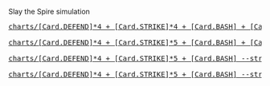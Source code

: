 Slay the Spire simulation

<pre>
<a href="https://htmlpreview.github.io/?https://raw.githubusercontent.com/stephen5ng/slaythespire/main/charts/[Card.DEFEND]*4 + [Card.STRIKE]*4 + [Card.BASH] + [Card.LIMIT_BREAK_PLUS] + [Card.FLEX] --trials=1000 --turns=40.html">charts/[Card.DEFEND]*4 + [Card.STRIKE]*4 + [Card.BASH] + [Card.LIMIT_BREAK_PLUS] + [Card.FLEX] --trials=1000 --turns=40.html</a><br>
<a href="https://htmlpreview.github.io/?https://raw.githubusercontent.com/stephen5ng/slaythespire/main/charts/[Card.DEFEND]*4 + [Card.STRIKE]*5 + [Card.BASH] + [Card.DEMON_FORM] --strategy=AttackingPlayer --trials=10000 --turns=60.html">charts/[Card.DEFEND]*4 + [Card.STRIKE]*5 + [Card.BASH] + [Card.DEMON_FORM] --strategy=AttackingPlayer --trials=10000 --turns=60.html</a><br>
<a href="https://htmlpreview.github.io/?https://raw.githubusercontent.com/stephen5ng/slaythespire/main/charts/[Card.DEFEND]*4 + [Card.STRIKE]*5 + [Card.BASH] --strategy=AttackingPlayer --trials=10000 --turns=20 --monster=JawWorm.html">charts/[Card.DEFEND]*4 + [Card.STRIKE]*5 + [Card.BASH] --strategy=AttackingPlayer --trials=10000 --turns=20 --monster=JawWorm.html</a><br>
<a href="https://htmlpreview.github.io/?https://raw.githubusercontent.com/stephen5ng/slaythespire/main/charts/[Card.DEFEND]*4 + [Card.STRIKE]*5 + [Card.BASH] --strategy=AttackingPlayer --trials=10000 --turns=60.html">charts/[Card.DEFEND]*4 + [Card.STRIKE]*5 + [Card.BASH] --strategy=AttackingPlayer --trials=10000 --turns=60.html</a><br>
</pre>
